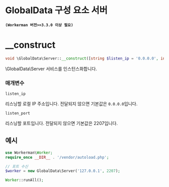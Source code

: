 # GlobalData 구성 요소 서버
**```(Workerman 버전>=3.3.0 이상 필요)```**

# __construct
```php
void \GlobalData\Server::__construct([string $listen_ip = '0.0.0.0', int $listen_port = 2207])
```

\GlobalData\Server 서비스를 인스턴스화합니다.

### 매개변수
``` listen_ip ```

리스닝할 로컬 IP 주소입니다. 전달되지 않으면 기본값은 ```0.0.0.0```입니다.

``` listen_port ```

리스닝할 포트입니다. 전달되지 않으면 기본값은 2207입니다.


## 예시
```php
use Workerman\Worker;
require_once __DIR__ . '/vendor/autoload.php';

// 포트 수신
$worker = new GlobalData\Server('127.0.0.1', 2207);

Worker::runAll();
```
